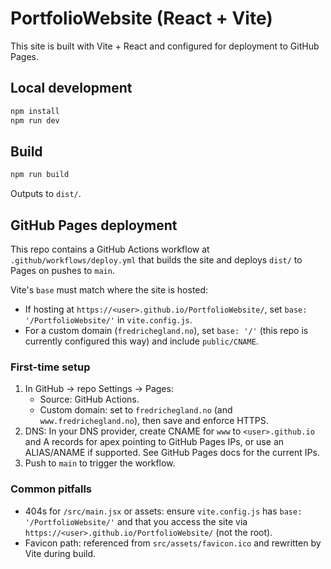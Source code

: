 # PortfolioWebsite (React + Vite)

This site is built with Vite + React and configured for deployment to GitHub Pages.

## Local development

```zsh
npm install
npm run dev
```

## Build

```zsh
npm run build
```

Outputs to `dist/`.

## GitHub Pages deployment

This repo contains a GitHub Actions workflow at `.github/workflows/deploy.yml` that builds the site and deploys `dist/` to Pages on pushes to `main`.

Vite's `base` must match where the site is hosted:

- If hosting at `https://<user>.github.io/PortfolioWebsite/`, set `base: '/PortfolioWebsite/'` in `vite.config.js`.
- For a custom domain (`fredrichegland.no`), set `base: '/'` (this repo is currently configured this way) and include `public/CNAME`.

### First-time setup

1. In GitHub → repo Settings → Pages:
   - Source: GitHub Actions.
   - Custom domain: set to `fredrichegland.no` (and `www.fredrichegland.no`), then save and enforce HTTPS.
2. DNS: In your DNS provider, create CNAME for `www` to `<user>.github.io` and A records for apex pointing to GitHub Pages IPs, or use an ALIAS/ANAME if supported. See GitHub Pages docs for the current IPs.
3. Push to `main` to trigger the workflow.

### Common pitfalls

- 404s for `/src/main.jsx` or assets: ensure `vite.config.js` has `base: '/PortfolioWebsite/'` and that you access the site via `https://<user>.github.io/PortfolioWebsite/` (not the root).
- Favicon path: referenced from `src/assets/favicon.ico` and rewritten by Vite during build.
